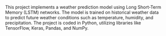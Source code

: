 This project implements a weather prediction model using Long Short-Term Memory (LSTM) networks. The model is trained on historical weather data to predict future weather conditions such as temperature, humidity, and precipitation. The project is coded in Python, utilizing libraries like TensorFlow, Keras, Pandas, and NumPy.
